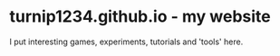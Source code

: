 # turnip1234.github.io - my website
I put interesting games, experiments, tutorials and 'tools' here.
